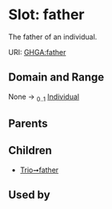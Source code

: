 
# Slot: father


The father of an individual.

URI: [GHGA:father](https://w3id.org/GHGA/father)


## Domain and Range

None &#8594;  <sub>0..1</sub> [Individual](Individual.md)

## Parents


## Children

 *  [Trio➞father](Trio_father.md)

## Used by

